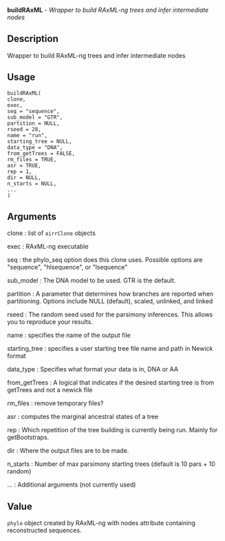 **buildRAxML** - *Wrapper to build RAxML-ng trees and infer intermediate nodes*

Description
--------------------

Wrapper to build RAxML-ng trees and infer intermediate nodes


Usage
--------------------
```
buildRAxML(
clone,
exec,
seq = "sequence",
sub_model = "GTR",
partition = NULL,
rseed = 28,
name = "run",
starting_tree = NULL,
data_type = "DNA",
from_getTrees = FALSE,
rm_files = TRUE,
asr = TRUE,
rep = 1,
dir = NULL,
n_starts = NULL,
...
)
```

Arguments
-------------------

clone
:   list of `airrClone` objects

exec
:   RAxML-ng executable

seq
:   the phylo_seq option does this clone uses. Possible options are "sequence", "hlsequence", or "lsequence"

sub_model
:   The DNA model to be used. GTR is the default.

partition
:   A parameter that determines how branches are reported when partitioning. Options include NULL (default), 
scaled, unlinked, and linked

rseed
:   The random seed used for the parsimony inferences. This allows you to reproduce your results.

name
:   specifies the name of the output file

starting_tree
:   specifies a user starting tree file name and path in Newick format

data_type
:   Specifies what format your data is in, DNA or AA

from_getTrees
:   A logical that indicates if the desired starting tree is from getTrees and not a newick file

rm_files
:   remove temporary files?

asr
:   computes the marginal ancestral states of a tree

rep
:   Which repetition of the tree building is currently being run. Mainly for getBootstraps.

dir
:   Where the output files are to be made.

n_starts
:   Number of max parsimony starting trees (default is 10 pars + 10 random)

...
:   Additional arguments (not currently used)




Value
-------------------

`phylo` object created by RAxML-ng with nodes attribute
containing reconstructed sequences.









